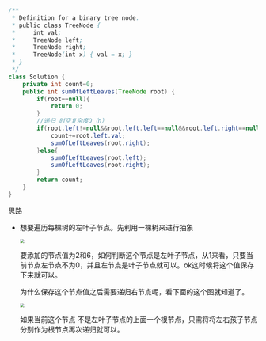 ```java
/**
 * Definition for a binary tree node.
 * public class TreeNode {
 *     int val;
 *     TreeNode left;
 *     TreeNode right;
 *     TreeNode(int x) { val = x; }
 * }
 */
class Solution {
    private int count=0;
    public int sumOfLeftLeaves(TreeNode root) {
        if(root==null){
            return 0;
        }
        //递归 时空复杂度O（n）
        if(root.left!=null&&root.left.left==null&&root.left.right==null){
            count+=root.left.val;
            sumOfLeftLeaves(root.right);
        }else{
            sumOfLeftLeaves(root.left);
            sumOfLeftLeaves(root.right);
        }
        return count;
    }
}
```

思路

- 想要遍历每棵树的左叶子节点。先利用一棵树来进行抽象

  <img src="https://pic-go-youdaoyun-image.oss-cn-beijing.aliyuncs.com/pic-go-youdaoyun-image/20200302133725.png" style="zoom:50%;" />

  要添加的节点值为2和6，如何判断这个节点是左叶子节点，从1来看，只要当前节点左节点不为0，并且左节点是叶子节点就可以。ok这时候将这个值保存下来就可以。

  为什么保存这个节点值之后需要递归右节点呢，看下面的这个图就知道了。

  <img src="https://pic-go-youdaoyun-image.oss-cn-beijing.aliyuncs.com/pic-go-youdaoyun-image/20200302134130.png" style="zoom:50%;" />

  如果当前这个节点 不是左叶子节点的上面一个根节点，只需将将左右孩子节点分别作为根节点再次递归就可以。

  
